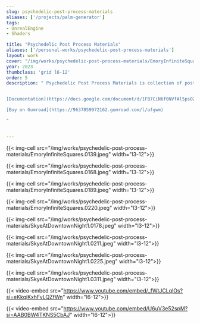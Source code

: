 ```yaml
---
slug: psychedelic-post-process-materials
aliases: ['/projects/palm-generator']
tags:
- UnrealEngine
- Shaders

title: "Psychedelic Post Process Materials"
aliases: ['/personal-works/psychedelic-post-process-materials']
layout: work
cover: "/img/works/psychedelic-post-process-materials/EmoryInfiniteSquares.0220.jpeg"
year: 2023
thumbclass: 'grid l6-12'
order: 5
description: " Psychedelic Post Process Materials is collection of post process materias for Unreal Engine 5. At the moment the materials have been tested with UE 5.2 and UE 5.3, and three materials have been developed: kaleidoscope post process material, droste effect post process material, drifting post process material.


[Documentation](https://docs.google.com/document/d/1FB7CiN6f0NVfAl5psOZ6-GeUG8JCUboO___vQvsIiVI/)  

[Buy on Gumroad](https://9637859972162.gumroad.com/l/ufgwm)

"


---
```





{{< img-cell src="/img/works/psychedelic-post-process-materials/EmoryInfiniteSquares.0139.jpeg" width="l3-12">}}
 
{{< img-cell src="/img/works/psychedelic-post-process-materials/EmoryInfiniteSquares.0168.jpeg" width="l3-12">}}

{{< img-cell src="/img/works/psychedelic-post-process-materials/EmoryInfiniteSquares.0189.jpeg" width="l3-12">}}

 {{< img-cell src="/img/works/psychedelic-post-process-materials/EmoryInfiniteSquares.0220.jpeg" width="l3-12">}}


 {{< img-cell src="/img/works/psychedelic-post-process-materials/SkyeAtDowntownNight1.0178.jpeg" width="l3-12">}}
 
{{< img-cell src="/img/works/psychedelic-post-process-materials/SkyeAtDowntownNight1.0211.jpeg" width="l3-12">}}

{{< img-cell src="/img/works/psychedelic-post-process-materials/SkyeAtDowntownNight1.0225.jpeg" width="l3-12">}}

 {{< img-cell src="/img/works/psychedelic-post-process-materials/SkyeAtDowntownNight1.0311.jpeg" width="l3-12">}}

 {{< video-embed src="https://www.youtube.com/embed/_fWtJCLqlOs?si=eKkqiKxhFvLQZfWn" width="l6-12">}}

{{< video-embed src="https://www.youtube.com/embed/U6uV3e52spM?si=AAB0BW4TKNS5CbAJ" width="l6-12">}}

